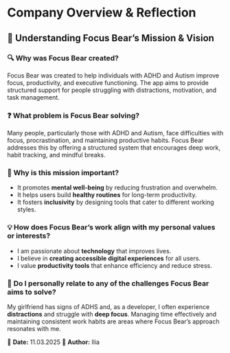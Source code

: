 # Company Overview & Reflection  

## 🌟 **Understanding Focus Bear’s Mission & Vision**  

### 🔍 **Why was Focus Bear created?**  
Focus Bear was created to help individuals with ADHD and Autism improve focus, productivity, and executive functioning. The app aims to provide structured support for people struggling with distractions, motivation, and task management.  

### ❓ **What problem is Focus Bear solving?**  
Many people, particularly those with ADHD and Autism, face difficulties with focus, procrastination, and maintaining productive habits. Focus Bear addresses this by offering a structured system that encourages deep work, habit tracking, and mindful breaks.  

### 🎯 **Why is this mission important?**  
- It promotes **mental well-being** by reducing frustration and overwhelm.  
- It helps users build **healthy routines** for long-term productivity.  
- It fosters **inclusivity** by designing tools that cater to different working styles.  

### 💡 **How does Focus Bear’s work align with my personal values or interests?**  
- I am passionate about **technology** that improves lives.  
- I believe in **creating accessible digital experiences** for all users.  
- I value **productivity tools** that enhance efficiency and reduce stress.  

### 🤔 **Do I personally relate to any of the challenges Focus Bear aims to solve?**  
My girlfriend has signs of ADHS and, as a developer, I often experience **distractions** and struggle with **deep focus**. Managing time effectively and maintaining consistent work habits are areas where Focus Bear’s approach resonates with me.  

📅 **Date:** 11.03.2025
👤 **Author:** Ilia  
